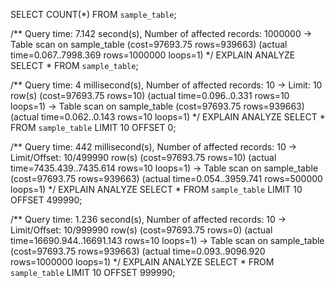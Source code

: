 SELECT COUNT(*) FROM `sample_table`;

/**
Query time: 7.142 second(s), Number of affected records: 1000000
-> Table scan on sample_table  (cost=97693.75 rows=939663) (actual time=0.067..7998.369 rows=1000000 loops=1)
*/
EXPLAIN ANALYZE SELECT * FROM `sample_table`;

/**
Query time: 4 millisecond(s), Number of affected records: 10
-> Limit: 10 row(s)  (cost=97693.75 rows=10) (actual time=0.096..0.331 rows=10 loops=1)
    -> Table scan on sample_table  (cost=97693.75 rows=939663) (actual time=0.062..0.143 rows=10 loops=1)
*/
EXPLAIN ANALYZE SELECT * FROM `sample_table` LIMIT 10 OFFSET 0;

/**
Query time: 442 millisecond(s), Number of affected records: 10
-> Limit/Offset: 10/499990 row(s)  (cost=97693.75 rows=10) (actual time=7435.439..7435.614 rows=10 loops=1)
    -> Table scan on sample_table  (cost=97693.75 rows=939663) (actual time=0.054..3959.741 rows=500000 loops=1)
*/
EXPLAIN ANALYZE SELECT * FROM `sample_table` LIMIT 10 OFFSET 499990;

/**
Query time: 1.236 second(s), Number of affected records: 10
-> Limit/Offset: 10/999990 row(s)  (cost=97693.75 rows=0) (actual time=16690.944..16691.143 rows=10 loops=1)
    -> Table scan on sample_table  (cost=97693.75 rows=939663) (actual time=0.093..9096.920 rows=1000000 loops=1)
*/
EXPLAIN ANALYZE SELECT * FROM `sample_table` LIMIT 10 OFFSET 999990;